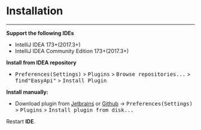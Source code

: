 # Installation

----

**Support the following IDEs**

- IntelliJ IDEA 173+(2017.3+)
- IntelliJ IDEA Community Edition 173+(2017.3+)

**Install from IDEA repository**
- <kbd>Preferences(Settings)</kbd> > <kbd>Plugins</kbd> > <kbd>Browse repositories...</kbd> > <kbd>find"EasyApi"</kbd> > <kbd>Install Plugin</kbd>

**Install manually:**
- Download plugin from [Jetbrains](https://plugins.jetbrains.com/plugin/12211-easyapi) or [Github](https://github.com/tangcent/easy-api/releases) -> <kbd>Preferences(Settings)</kbd> > <kbd>Plugins</kbd> > <kbd>Install plugin from disk...</kbd>

Restart **IDE**.
